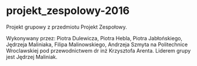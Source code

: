 # projekt_zespolowy-2016
Projekt grupowy z przedmiotu Projekt Zespołowy.

Wykonywany przez:
Piotra Dulewicza,
Piotra Hebla,
Piotra Jabłońskiego,
Jędrzeja Maliniaka,
Filipa Malinowskiego,
Andrzeja Szmyta
na Politechnice Wroclawskiej pod przewodnictwem dr inż Krzysztofa Arenta.
Liderem grupy jest Jędrzej Maliniak.
